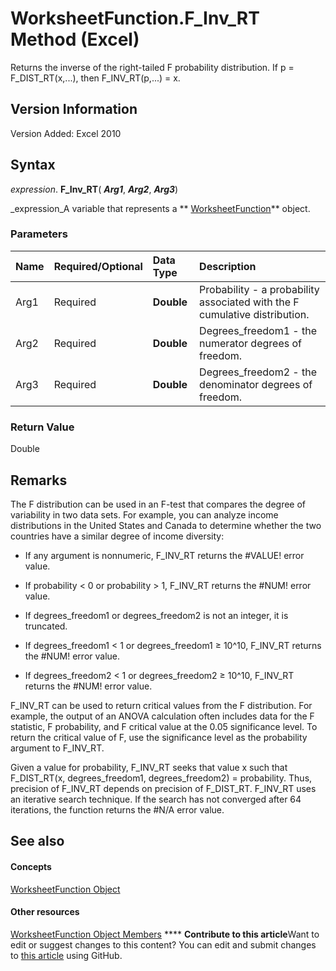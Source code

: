 
# WorksheetFunction.F_Inv_RT Method (Excel)

Returns the inverse of the right-tailed F probability distribution. If p = F_DIST_RT(x,...), then F_INV_RT(p,...) = x.


## Version Information

Version Added: Excel 2010 


## Syntax

 _expression_. **F_Inv_RT**( **_Arg1_**,  **_Arg2_**,  **_Arg3_**)

 _expression_A variable that represents a  ** [WorksheetFunction](7b1d5639-363d-632c-2cf0-2232562646b6.md)** object.


### Parameters



|**Name**|**Required/Optional**|**Data Type**|**Description**|
|:-----|:-----|:-----|:-----|
|Arg1|Required| **Double**|Probability - a probability associated with the F cumulative distribution.|
|Arg2|Required| **Double**|Degrees_freedom1 - the numerator degrees of freedom.|
|Arg3|Required| **Double**|Degrees_freedom2 - the denominator degrees of freedom.|

### Return Value

Double


## Remarks

The F distribution can be used in an F-test that compares the degree of variability in two data sets. For example, you can analyze income distributions in the United States and Canada to determine whether the two countries have a similar degree of income diversity:


- If any argument is nonnumeric, F_INV_RT returns the #VALUE! error value.
    
- If probability < 0 or probability > 1, F_INV_RT returns the #NUM! error value.
    
- If degrees_freedom1 or degrees_freedom2 is not an integer, it is truncated.
    
- If degrees_freedom1 < 1 or degrees_freedom1 ≥ 10^10, F_INV_RT returns the #NUM! error value.
    
- If degrees_freedom2 < 1 or degrees_freedom2 ≥ 10^10, F_INV_RT returns the #NUM! error value.
    
F_INV_RT can be used to return critical values from the F distribution. For example, the output of an ANOVA calculation often includes data for the F statistic, F probability, and F critical value at the 0.05 significance level. To return the critical value of F, use the significance level as the probability argument to F_INV_RT.

Given a value for probability, F_INV_RT seeks that value x such that F_DIST_RT(x, degrees_freedom1, degrees_freedom2) = probability. Thus, precision of F_INV_RT depends on precision of F_DIST_RT. F_INV_RT uses an iterative search technique. If the search has not converged after 64 iterations, the function returns the #N/A error value.


## See also


#### Concepts


 [WorksheetFunction Object](7b1d5639-363d-632c-2cf0-2232562646b6.md)
#### Other resources


 [WorksheetFunction Object Members](6811ca87-4b53-0bff-88c9-30bf7497879a.md)
****   **Contribute to this article**Want to edit or suggest changes to this content? You can edit and submit changes to  [this article](https://github.com/jhershey00/VBA_Excel_Test/OpenXMLCon/articles/0852b011-ec06-ac01-cc94-993f379270bf.md) using GitHub.

